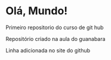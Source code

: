 # Olá, Mundo!
 Primeiro repositorio do curso de git hub

Repositório criado na aula do guanabara

Linha adicionada no site do github
